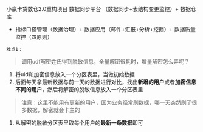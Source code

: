 小赢卡贷数仓2.0重构项目
数据同步平台
（数据同步+表结构变更监控）+ 
数据仓库
+ 指标口径管理（数据治理）+ 
数据应用（邮件+汇报+分析+挖掘）+
数据质量监控（四原则）


`难点1：`

> 调用udf解密姓氏得到脱敏信息，全量解密很耗时，增量解密怎么弄呢？

1. 将uid和加密信息放入一个分区表里，当做初始数据
1. 后面每天拿最新数据与前一天的数据进行对比，找出**新增的用户**或者**加密信息不同的用户**，然后将解密的脱敏信息放入一个分区表里
> 注意：这里不能用有更新的用户，因为业务经常刷数据，哪一天突然刷了很多数据，解密就会卡主的
1. 从解密的脱敏分区表里取每个用户的**最新一条数据**即可


